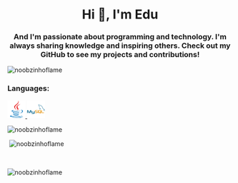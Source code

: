 <h1 align="center">Hi 👋, I'm Edu</h1>
<h3 align="center">And I'm passionate about programming and technology. I'm always sharing knowledge and inspiring others. Check out my GitHub to see my projects and contributions!</h3>

<p align="left"> <img src="https://komarev.com/ghpvc/?username=noobzinhoflame&label=Profile%20views&color=0e75b6&style=flat" alt="noobzinhoflame" /> </p>

<h3 align="left">Languages:</h3>
<p align="left"> <a href="https://www.java.com" target="_blank" rel="noreferrer"> <img src="https://raw.githubusercontent.com/devicons/devicon/master/icons/java/java-original.svg" alt="java" width="40" height="40"/> </a> <a href="https://www.mysql.com/" target="_blank" rel="noreferrer"> <img src="https://raw.githubusercontent.com/devicons/devicon/master/icons/mysql/mysql-original-wordmark.svg" alt="mysql" width="40" height="40"/> </a> </p>

<p><img align="left" src="https://github-readme-stats.vercel.app/api/top-langs?username=noobzinhoflame&show_icons=true&locale=en&layout=compact" alt="noobzinhoflame" /></p>

<br>

<p> <img align="center" src="https://github-readme-stats.vercel.app/api?username=noobzinhoflame&show_icons=true&locale=en" alt="noobzinhoflame" /></p>

<br>

<p><img align="center" src="https://github-readme-streak-stats.herokuapp.com/?user=noobzinhoflame&" alt="noobzinhoflame" /></p>

